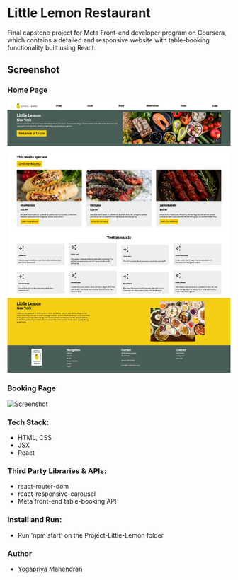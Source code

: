 # Little Lemon Restaurant

Final capstone project for Meta Front-end developer program on Coursera, which contains a detailed and responsive website with table-booking functionality built using React.

## Screenshot

### Home Page

![Screenshot](./Homepage.png)

### Booking Page

![Screenshot](./Reservation.png)

### Tech Stack:

- HTML, CSS
- JSX
- React

### Third Party Libraries & APIs:

- react-router-dom
- react-responsive-carousel
- Meta front-end table-booking API

### Install and Run:

- Run 'npm start' on the Project-Little-Lemon folder

### Author

- [Yogapriya Mahendran](https://github.com/YogapriyaMahendran-Projects/)
